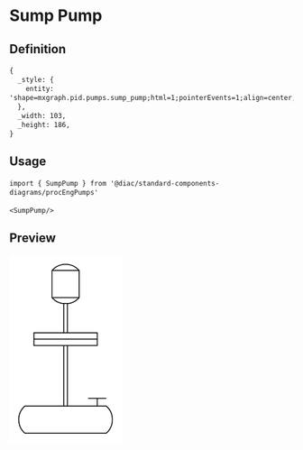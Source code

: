 # Sump Pump

## Definition

```
{
  _style: { 
    entity: 'shape=mxgraph.pid.pumps.sump_pump;html=1;pointerEvents=1;align=center;verticalLabelPosition=bottom;verticalAlign=top;dashed=0;',
  },
  _width: 103,
  _height: 186,
}
```

## Usage

```
import { SumpPump } from '@diac/standard-components-diagrams/procEngPumps'

<SumpPump/>
```

## Preview

<img src="./sump-pump.png" width="200"/>
